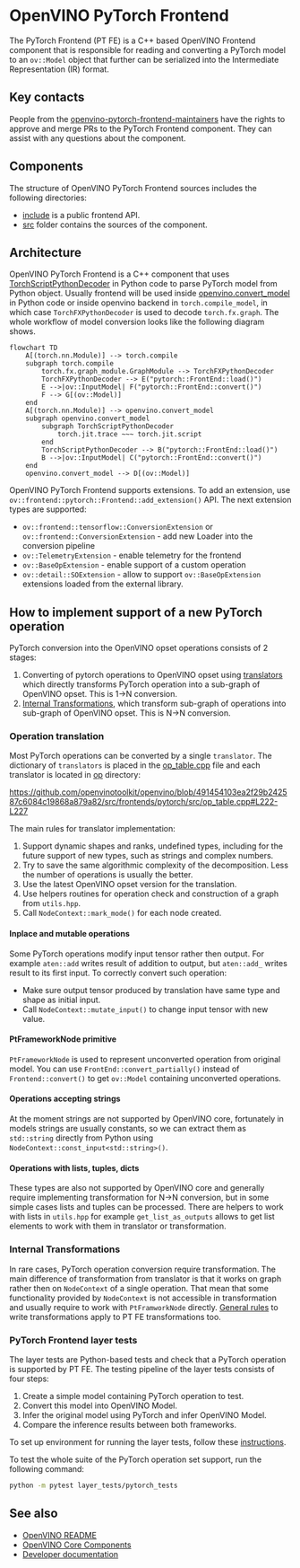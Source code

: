 # OpenVINO PyTorch Frontend

The PyTorch Frontend (PT FE) is a C++ based OpenVINO Frontend component that is
responsible for reading and converting a PyTorch model to an `ov::Model` object
that further can be serialized into the Intermediate Representation (IR) format.

## Key contacts

People from the [openvino-pytorch-frontend-maintainers](https://github.com/orgs/openvinotoolkit/teams/openvino-pytorch-frontend-maintainers)
have the rights to approve and merge PRs to the PyTorch Frontend component.
They can assist with any questions about the component.

## Components

The structure of OpenVINO PyTorch Frontend sources includes the following
directories:

* [include](./include) is a public frontend API.
* [src](./src/) folder contains the sources of the component.

## Architecture

OpenVINO PyTorch Frontend is a C++ component that uses [TorchScriptPythonDecoder](../../bindings/python/src/openvino/frontend/pytorch/ts_decoder.py)
in Python code to parse PyTorch model from Python object. Usually frontend will
be used inside [openvino.convert_model](../../../tools/ovc) in Python code or inside
openvino backend in `torch.compile_model`, in which case `TorchFXPythonDecoder`
is used to decode `torch.fx.graph`. The whole workflow of model conversion
looks like the following diagram shows.

```mermaid
flowchart TD
    A[(torch.nn.Module)] --> torch.compile
    subgraph torch.compile
        torch.fx.graph_module.GraphModule --> TorchFXPythonDecoder
        TorchFXPythonDecoder --> E("pytorch::FrontEnd::load()")
        E -->|ov::InputModel| F("pytorch::FrontEnd::convert()")
        F --> G[(ov::Model)]
    end
    A[(torch.nn.Module)] --> openvino.convert_model
    subgraph openvino.convert_model
        subgraph TorchScriptPythonDecoder
            torch.jit.trace ~~~ torch.jit.script
        end
        TorchScriptPythonDecoder --> B("pytorch::FrontEnd::load()")
        B -->|ov::InputModel| C("pytorch::FrontEnd::convert()")
    end
    openvino.convert_model --> D[(ov::Model)]
```

OpenVINO PyTorch Frontend supports extensions. To add an extension, use
`ov::frontend::pytorch::Frontend::add_extension()` API.
The next extension types are supported:

* `ov::frontend::tensorflow::ConversionExtension` or `ov::frontend::ConversionExtension` - add new Loader into the conversion pipeline
* `ov::TelemetryExtension` - enable telemetry for the frontend
* `ov::BaseOpExtension` - enable support of a custom operation
* `ov::detail::SOExtension` - allow to support `ov::BaseOpExtension` extensions loaded from the external library.

## How to implement support of a new PyTorch operation

PyTorch conversion into the OpenVINO opset operations consists of 2 stages:
1. Converting of pytorch operations to OpenVINO opset using [translators](./src/op/)
   which directly transforms PyTorch operation into a sub-graph of OpenVINO
   opset. This is 1->N conversion.
2. [Internal Transformations](./src/transforms), which transform sub-graph of
   operations into sub-graph of OpenVINO opset. This is N->N conversion.

### Operation translation

Most PyTorch operations can be converted by a single `translator`. The
dictionary of `translators` is placed in the [op_table.cpp](./src/op_table.cpp)
file and each translator is located in [op](../tensorflow_common/src/op/)
directory:

https://github.com/openvinotoolkit/openvino/blob/491454103ea2f29b242587c6084c19868a879a82/src/frontends/pytorch/src/op_table.cpp#L222-L227

The main rules for translator implementation:
1. Support dynamic shapes and ranks, undefined types, including for the future
   support of new types, such as strings and complex numbers.
2. Try to save the same algorithmic complexity of the decomposition. Less the
   number of operations is usually the better.
3. Use the latest OpenVINO opset version for the translation.
4. Use helpers routines for operation check and construction of a graph from `utils.hpp`.
5. Call `NodeContext::mark_mode()` for each node created.

#### Inplace and mutable operations

Some PyTorch operations modify input tensor rather then output. For example
`aten::add` writes result of addition to output, but `aten::add_` writes result
to its first input. To correctly convert such operation:
* Make sure output tensor produced by translation have same type and shape as initial input.
* Call `NodeContext::mutate_input()` to change input tensor with new value.

#### PtFrameworkNode primitive

`PtFrameworkNode` is used to represent unconverted operation from original
model. You can use `FrontEnd::convert_partially()` instead of `Frontend::convert()`
to get `ov::Model` containing unconverted operations.

#### Operations accepting strings

At the moment strings are not supported by OpenVINO core, fortunately in models
strings are usually constants, so we can extract them as `std::string` directly
from Python using `NodeContext::const_input<std::string>()`. 

#### Operations with lists, tuples, dicts

These types are also not supported by OpenVINO core and generally require
implementing transformation for N->N conversion, but in some simple cases lists
and tuples can be processed. There are helpers to work with lists in `utils.hpp`
for example `get_list_as_outputs` allows to get list elements to work with them
in translator or transformation.

### Internal Transformations

In rare cases, PyTorch operation conversion require transformation. The main
difference of transformation from translator is that it works on graph rather
then on `NodeContext` of a single operation. That mean that some functionality
provided by `NodeContext` is not accessible in transformation and usually
require to work with `PtFramworkNode` directly. [General rules](https://docs.openvino.ai/2023.1/openvino_docs_transformations.html)
to write transformations apply to PT FE transformations too.

### PyTorch Frontend layer tests

The layer tests are Python-based tests and check that a PyTorch operation is
supported by PT FE. The testing pipeline of the layer tests consists of four
steps:
1. Create a simple model containing PyTorch operation to test.
2. Convert this model into OpenVINO Model.
3. Infer the original model using PyTorch and infer OpenVINO Model.
4. Compare the inference results between both frameworks.

To set up environment for running the layer tests, follow these [instructions](../../../tests/layer_tests/README.md).

To test the whole suite of the PyTorch operation set support, run the following command:
```bash
python -m pytest layer_tests/pytorch_tests
```

## See also
 * [OpenVINO README](../../../README.md)
 * [OpenVINO Core Components](../../README.md)
 * [Developer documentation](../../../docs/dev/index.md)
